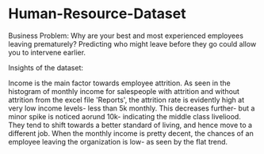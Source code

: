 # Human-Resource-Dataset
Business Problem: Why are your best and most experienced employees leaving prematurely? Predicting who might leave before they go could allow you to intervene earlier.

Insights of the dataset:

Income is the main factor towards employee attrition. As seen in the histogram of monthly income for salespeople with attrition and without attrition from the excel file 'Reports', the attrition rate is evidently high at very low income levels- less than 5k monthly. This decreases further- but a minor spike is noticed aorund 10k- indicating the middle class liveliood. They tend to shift towards a better standard of living, and hence move to a different job. When the monthly income is pretty decent, the chances of an employee leaving the organization is low- as seen by the flat trend.
 
